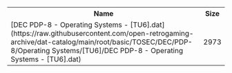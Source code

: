 <table>
<tr><th>Name</th><th>Size</th></tr>
<tr><td>
[DEC PDP-8 - Operating Systems - [TU6].dat](https://raw.githubusercontent.com/open-retrogaming-archive/dat-catalog/main/root/basic/TOSEC/DEC/PDP-8/Operating Systems/[TU6]/DEC PDP-8 - Operating Systems - [TU6].dat)
</td><td>2973</td></tr>
</table>
